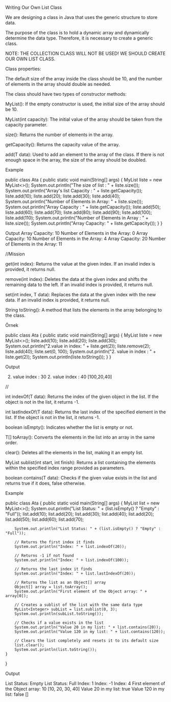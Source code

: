 Writing Our Own List Class

We are designing a class in Java that uses the generic structure to store data.

The purpose of the class is to hold a dynamic array and dynamically determine the data type. Therefore, it is necessary to create a generic class.

NOTE: THE COLLECTION CLASS WILL NOT BE USED! WE SHOULD CREATE OUR OWN LIST CLASS.

Class properties:

The default size of the array inside the class should be 10, and the number of elements in the array should double as needed.

The class should have two types of constructor methods:

MyList(): If the empty constructor is used, the initial size of the array should be 10.

MyList(int capacity): The initial value of the array should be taken from the capacity parameter.

size(): Returns the number of elements in the array.

getCapacity(): Returns the capacity value of the array.

add(T data): Used to add an element to the array of the class. If there is not enough space in the array, the size of the array should be doubled.


Example 

public class Ata { public static void main(String[] args) { MyList<Integer> liste = new MyList<>(); System.out.println("The size of list : " + liste.size()); System.out.println("Array's list Capacity : " + liste.getCapacity()); liste.add(10); liste.add(20); liste.add(30); liste.add(40); System.out.println("Number of Elements in Array: " + liste.size()); System.out.println("Array Capacity : " + liste.getCapacity()); liste.add(50); liste.add(60); liste.add(70); liste.add(80); liste.add(90); liste.add(100); liste.add(110); System.out.println("Number of Elements in Array : " + liste.size()); System.out.println("Array Capacity: " + liste.getCapacity());     }
}

Output
Array Capacity: 10 Number of Elements in the Array: 0
Array Capacity: 10
Number of Elements in the Array: 4
Array Capacity: 20
Number of Elements in the Array: 11


//Mission

get(int index): Returns the value at the given index. If an invalid index is provided, it returns null.

remove(int index): Deletes the data at the given index and shifts the remaining data to the left. If an invalid index is provided, it returns null.

set(int index, T data): Replaces the data at the given index with the new data. If an invalid index is provided, it returns null.

String toString(): A method that lists the elements in the array belonging to the class.



Örnek


public class Ata { public static void main(String[] args) { MyList<Integer> liste = new MyList<>(); liste.add(10); liste.add(20); liste.add(30); System.out.println("2.value in index: " + liste.get(2)); liste.remove(2); liste.add(40); liste.set(0, 100); System.out.println("2. value in index : " + liste.get(2));         System.out.println(liste.toString());
    }
}

Output



2. value index : 30 2. value index : 40
[100,20,40]

//


int indexOf(T data): Returns the index of the given object in the list. If the object is not in the list, it returns -1.

int lastIndexOf(T data): Returns the last index of the specified element in the list. If the object is not in the list, it returns -1.

boolean isEmpty(): Indicates whether the list is empty or not.

T[] toArray(): Converts the elements in the list into an array in the same order.

clear(): Deletes all the elements in the list, making it an empty list.

MyList<T> sublist(int start, int finish): Returns a list containing the elements within the specified index range provided as parameters.

boolean contains(T data): Checks if the given value exists in the list and returns true if it does, false otherwise.




Example 

public class Ata {
    public static void main(String[] args) {
        MyList<Integer> list = new MyList<>();
        System.out.println("List Status: " + (list.isEmpty() ? "Empty" : "Full"));
        list.add(10);
        list.add(20);
        list.add(30);
        list.add(40);
        list.add(20);
        list.add(50);
        list.add(60);
        list.add(70);

        System.out.println("List Status: " + (list.isEmpty() ? "Empty" : "Full"));

        // Returns the first index it finds
        System.out.println("Index: " + list.indexOf(20));

        // Returns -1 if not found
        System.out.println("Index: " + list.indexOf(100));

        // Returns the last index it finds
        System.out.println("Index: " + list.lastIndexOf(20));

        // Returns the list as an Object[] array
        Object[] array = list.toArray();
        System.out.println("First element of the Object array: " + array[0]);

        // Creates a sublist of the list with the same data type
        MyList<Integer> subList = list.sublist(0, 3);
        System.out.println(subList.toString());

        // Checks if a value exists in the list
        System.out.println("Value 20 in my list: " + list.contains(20));
        System.out.println("Value 120 in my list: " + list.contains(120));

        // Clears the list completely and resets it to its default size
        list.clear();
        System.out.println(list.toString());
    }
}



Output 

List Status: Empty
List Status: Full
Index: 1
Index: -1
Index: 4
First element of the Object array: 10
[10, 20, 30, 40]
Value 20 in my list: true
Value 120 in my list: false
[]
